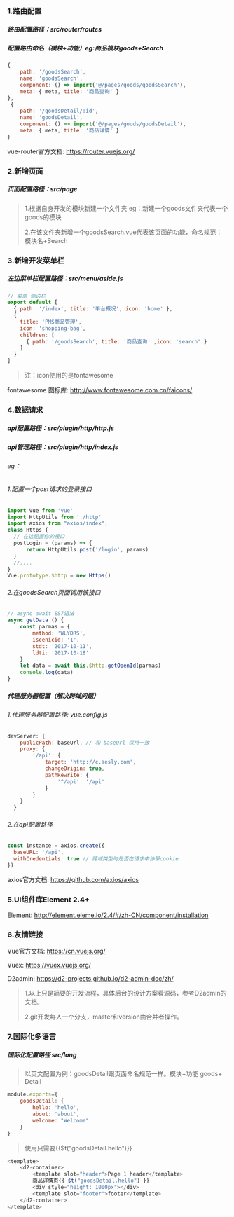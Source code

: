 ### 1.路由配置

##### 路由配置路径：src/router/routes

##### 配置路由命名（模块+功能）eg:商品模块goods+Search

```javascript
{
    path: '/goodsSearch',
    name: 'goodsSearch',
    component: () => import('@/pages/goods/goodsSearch'),
    meta: { meta, title: '商品查询' }
},
 {
    path: '/goodsDetail/:id',
    name: 'goodsDetail',
    component: () => import('@/pages/goods/goodsDetail'),
    meta: { meta, title: '商品详情' }
}
```

vue-router官方文档: https://router.vuejs.org/

### 2.新增页面

##### 页面配置路径：src/page

>1.根据自身开发的模块新建一个文件夹 eg：新建一个goods文件夹代表一个goods的模块
>
>2.在该文件夹新增一个goodsSearch.vue代表该页面的功能，命名规范：模块名+Search

### 3.新增开发菜单栏

##### 左边菜单栏配置路径：src/menu/aside.js

```javascript
// 菜单 侧边栏
export default [
  { path: '/index', title: '平台概况', icon: 'home' },
  {
    title: 'PMS商品管理',
    icon: 'shopping-bag',
    children: [
      { path: '/goodsSearch', title: '商品查询' ,icon: 'search' }
    ]
  }
]
```

>注：icon使用的是fontawesome

fontawesome 图标库: http://www.fontawesome.com.cn/faicons/

### 4.数据请求

##### api配置路径：src/plugin/http/http.js

##### api管理路径：src/plugin/http/index.js

###### eg：

###### 1.配置一个post请求的登录接口

```javascript
import Vue from 'vue'
import HttpUtils from './http'
import axios from "axios/index";
class Https {
  // 在这配置你的接口
  postLogin = (params) => {
      return HttpUtils.post('/login', params)
  }
  //....
}
Vue.prototype.$http = new Https()
```

###### 2.在goodsSearch页面调用该接口

```javascript
// async await ES7语法
async getData () {
    const parmas = {
        method: 'WLYDRS',
        iscenicid: '1',
        stdt: '2017-10-11',
        ldti: '2017-10-18'
    }
    let data = await this.$http.getOpenId(parmas)
    console.log(data)
}
```

##### 代理服务器配置（解决跨域问题）

###### 1.代理服务器配置路径: vue.config.js

```javascript
devServer: {
    publicPath: baseUrl, // 和 baseUrl 保持一致
    proxy: {
        '/api': {
            target: 'http://c.aesly.com',
            changeOrigin: true,
            pathRewrite: {
                '^/api': '/api'
            }
        }
    }
  }
```

###### 2.在api配置路径

```javascript
const instance = axios.create({
  baseURL: '/api',
  withCredentials: true // 跨域类型时是否在请求中协带cookie
})
```

axios官方文档: https://github.com/axios/axios

### 5.UI组件库Element 2.4+

Element: http://element.eleme.io/2.4/#/zh-CN/component/installation

### 6.友情链接

Vue官方文档: https://cn.vuejs.org/

Vuex: https://vuex.vuejs.org/

D2admin: https://d2-projects.github.io/d2-admin-doc/zh/

> 1.以上只是简要的开发流程，具体后台的设计方案看源码，参考D2admin的文档。
>
> 2.git开发每人一个分支，master和version由合并者操作。
>

### 7.国际化多语言

##### 国际化配置路径 src/lang

> 以英文配置为例：goodsDetail跟页面命名规范一样。模块+功能 goods+ Detail

```javascript
module.exports={
    goodsDetail: {
        hello: 'hello',
        about: 'about',
        welcome: "Welcome"
    }
}
```

> 使用只需要{{$t("goodsDetail.hello")}}

```javascript
<template>
    <d2-container>
        <template slot="header">Page 1 header</template>
        商品详情页{{ $t("goodsDetail.hello") }}
        <div style="height: 1000px"></div>
        <template slot="footer">footer</template>
    </d2-container>
</template>
```

